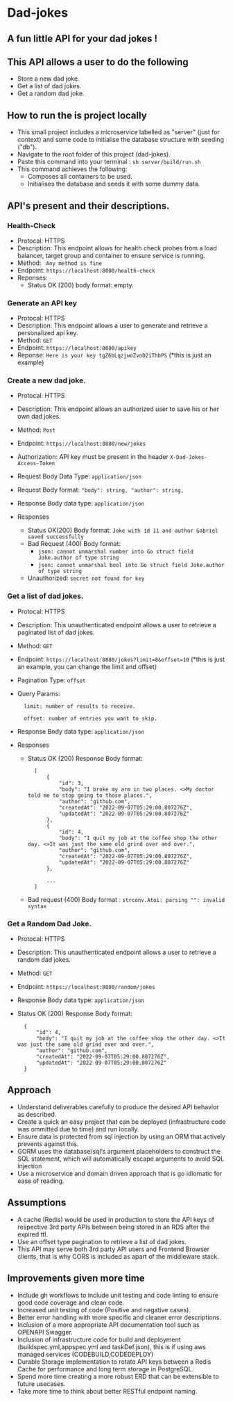 # Dad-jokes

## A fun little API for your dad jokes !

## This API allows a user to do the following

- Store a new dad joke.
- Get a list of dad jokes.
- Get a random dad joke.

## How to run the is project locally 

- This small project includes a microservice labelled as "server" (just for context) and 
    some code to initialise the database structure with seeding ("db").
- Navigate to the root folder of this project (dad-jokes).
- Paste this command into your terminal : ```sh server/build/run.sh```
- This command achieves the following:
    - Composes all containers to be used.
    - Initialises the database and seeds it with some dummy data.

## API's present and their descriptions.

### Health-Check

- Protocal: HTTPS
- Description: This endpoint allows for health check probes from a load balancer, target group and container to ensure service is running.
- Method: `` Any method is fine``
- Endpoint: ``https://localhost:8080/health-check``
- Reponses:
    - Status OK (200) body format: empty.

### Generate an API key

- Protocal: HTTPS
- Description: This endpoint allows a user to generate and retrieve a personalized api key.
- Method: ``GET``
- Endpoint: ``https://localhost:8080/apikey``
- Reponse: ``Here is your key tgZ6bLqzjwoZvoD2iThbPS`` (*this is just an example)

### Create a new dad joke.

- Protocal: HTTPS
- Description: This endpoint allows an authorized user to save his or her own dad jokes.
- Method: ``Post``
- Endpoint: ``https://localhost:8080/new/jokes``
- Authorization:   API key must be present in the header                                     ``X-Dad-Jokes-Access-Token``

- Request Body Data Type: ``application/json``
- Request Body format: 
    ``
        "body": string,
        "author": string,
    ``

- Response Body data type: ``application/json``
- Responses
    - Status OK(200) Body format: ``Joke with id 11 and author Gabriel saved successfully``
    - Bad Request (400) Body format: 
        - `` json: cannot unmarshal number into Go struct field Joke.author of type string ``
        - `` json: cannot unmarshal bool into Go struct field Joke.author of type string ``
    - Unauthorized: `` secret not found for key ``

### Get a list of dad jokes.

- Protocal: HTTPS
- Description: This unauthenticated endpoint allows a user to retrieve a paginated list 
            of dad jokes.
- Method: ``GET``
- Endpoint: ``https://localhost:8080/jokes?limit=8&offset=10`` (*this is just an example, you can change the limit and offset)
- Pagination Type: ``offset``
- Query Params: 


        limit: number of results to receive.

        offset: number of entries you want to skip.


- Response Body data type: ``application/json``
- Responses
    - Status OK (200) Response Body format: 


            [
                {
                    "id": 3,
                    "body": "I broke my arm in two places. <>My doctor told me to stop going to those places.",
                    "author": "github.com",
                    "createdAt": "2022-09-07T05:29:00.807276Z",
                    "updatedAt": "2022-09-07T05:29:00.807276Z"
                },
                {
                    "id": 4,
                    "body": "I quit my job at the coffee shop the other day. <>It was just the same old grind over and over.",
                    "author": "github.com",
                    "createdAt": "2022-09-07T05:29:00.807276Z",
                    "updatedAt": "2022-09-07T05:29:00.807276Z"
                },

                ...
            ]
    - Bad request (400) Body format : ``strconv.Atoi: parsing "": invalid syntax``


### Get a Random Dad Joke.

- Protocal: HTTPS
- Description: This unauthenticated endpoint allows a user to retrieve a random dad jokes.
- Method: ``GET``
- Endpoint: ``https://localhost:8080/random/jokes``
- Response Body data type: ``application/json``
- Status OK (200) Response Body format: 

        {
            "id": 4,
            "body": "I quit my job at the coffee shop the other day. <>It was just the same old grind over and over.",
            "author": "github.com",
            "createdAt": "2022-09-07T05:29:00.807276Z",
            "updatedAt": "2022-09-07T05:29:00.807276Z"
        }

## Approach

- Understand deliverables carefully to produce the desired API behavior as described.
- Create a quick an easy project that can be deployed (infrastructure code was ommitted due to time) and run locally.
- Ensure data is protected from sql injection by using an ORM that actively prevents against this.
- GORM uses the database/sql‘s argument placeholders to construct the SQL statement,
which will automatically escape arguments to avoid SQL injection
- Use a microservice and domain driven approach that is go idiomatic for ease of reading.

## Assumptions

- A cache (Redis) would be used in production to store the API keys of respective 3rd party APIs between being stored in an RDS after the expired ttl.
- Use an offset type pagination to retrieve a list of dad jokes.
- This API may serve both 3rd party API users and Frontend Browser clients, that is why CORS is included as apart of the middleware stack.


## Improvements given more time

- Include gh workflows to include unit testing and code linting to ensure good code coverage
and clean code.
- Increased unit testing of code (Positive and negative cases).
- Better error handling with more specific and cleaner error descriptions.
- Inclusion of a more appropriate API documentation tool such as  OPENAPI Swagger.
- Inclusion of infrastructure code for build and deployment (buildspec.yml,appspec.yml and taskDef.json), this is if using aws managed services (CODEBUILD,CODEDEPLOY)
- Durable Storage implementation to rotate API keys between a Redis Cache for performance and long term storage in PostgreSQL.
- Spend more time creating a more robust ERD that can be extensible to future usecases.
- Take more time to think about better RESTful endpoint naming.





